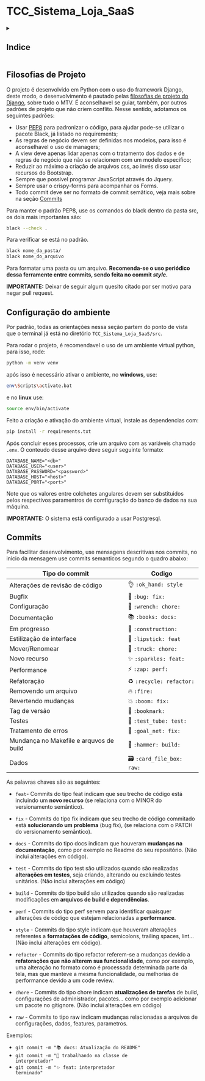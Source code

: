 # TCC_Sistema_Loja_SaaS

<details>

<summary><h2>Indice</h2></summary>

- [TCC\_Sistema\_Loja\_SaaS](#tcc_sistema_loja_saas)
  - [Filosofias de Projeto](#filosofias-de-projeto)
  - [Configuração do ambiente](#configuração-do-ambiente)
  - [Commits](#commits)

</details>

## Filosofias de Projeto

O projeto é desenvolvido em Python com o uso do framework Django, deste modo, o desenvolvimento é pautado pelas [filosofias de projeto do Django](https://docs.djangoproject.com/en/dev/misc/design-philosophies/), sobre tudo o MTV. É aconselhavel se guiar, também, por outros padrões de projeto que não criem conflito. Nesse sentido, adotamos os seguintes padrões:

- Usar [PEP8](https://trello.com/c/XR7CFT8B/3-pep-8-style-guide-for-python-code) para padronizar o código, para ajudar pode-se utilizar o pacote Black, já listado no requirements;
- As regras de negócio devem ser definidas nos modelos, para isso é aconselhavel o uso de managers;
- A view deve apenas lidar apenas com o tratamento dos dados e de regras de negócio que não se relacionem com um modelo especifico;
- Reduzir ao máximo a criação de arquivos css, ao invés disso usar recursos do Bootstrap.
- Sempre que possivel programar JavaScript através do Jquery.
- Sempre usar o crispy-forms para acompanhar os Forms.
- Todo commit deve ser no formato de commit semâtico, veja mais sobre na seção [Commits](#commits)

Para manter o padrão PEP8, use os comandos do black dentro da pasta src, os dois mais importantes são:

```bash
black --check .
```

Para verificar se está no padrão.

```bash
black nome_da_pasta/
black nome_do_arquivo
```

Para formatar uma pasta ou um arquivo. **Recomenda-se o uso periódico dessa ferramente entre commits, sendo feita no commit *style*.**


**IMPORTANTE:** Deixar de seguir algum quesito citado por ser motivo para negar pull request.

## Configuração do ambiente

Por padrão, todas as orientações nessa seção partem do ponto de vista que o terminal já está no diretório `TCC_Sistema_Loja_SaaS/src`.

Para rodar o projeto, é recomendavel o uso de um ambiente virtual python, para isso, rode:

``` bash
python -m venv venv
```

após isso é necessário ativar o ambiente, no **windows**, use:

```bash
env\Scripts\activate.bat
```
e no **linux** use:

```bash
source env/bin/activate
```
Feito a criação e ativação do ambiente virtual, instale as dependencias com:

```bash
pip install -r requirements.txt
```
Após concluir esses processos, crie um arquivo com as variáveis chamado `.env`. O conteudo desse arquivo deve seguir seguinte formato:

```dotenv
DATABASE_NAME="<db>"
DATABASE_USER="<user>"
DATABASE_PASSWORD="<password>"
DATABASE_HOST="<host>"
DATABASE_PORT="<port>"
```
Note que os valores entre colchetes angulares devem ser substituidos pelos respectivos paramentros de comfiguração do banco de dados na sua máquina.

**IMPORTANTE:** O sistema está configurado a usar Postgresql.

## Commits

Para facilitar desenvolvimento, use mensagens descritivas nos commits, no inicio da mensagem use commits semanticos segundo o quadro abaixo:

<table>
  <thead>
    <tr>
      <th>Tipo do commit</th>
      <th>Codigo</th>
    </tr>
  </thead>
 <tbody>
    <tr>
      <td>Alterações de revisão de código</td>
      <td>👌 <code>:ok_hand: style</code></td>
    </tr>
    <tr>
      <td>Bugfix</td>
      <td>🐛 <code>:bug: fix:</code></td>
    </tr>
    <tr>
      <td>Configuração</td>
      <td>🔧 <code>:wrench: chore:</code></td>
    </tr>
    <tr>
      <td>Documentação</td>
      <td>📚 <code>:books: docs:</code></td>
    </tr>
    <tr>
      <td>Em progresso</td>
      <td>🚧 <code>:construction:</code></td>
    </tr>
    <tr>
      <td>Estilização de interface</td>
      <td>💄 <code>:lipstick: feat</code></td>
    </tr>
    <tr>
      <td>Mover/Renomear</td>
      <td>🚚 <code>:truck: chore:</code></td>
    </tr>
    <tr>
      <td>Novo recurso</td>
      <td>✨ <code>:sparkles: feat:</code></td>
    </tr>
    <tr>
      <td>Performance</td>
      <td>⚡ <code>:zap: perf:</code></td>
    </tr>
    <tr>
        <td>Refatoração</td>
        <td>♻️ <code>:recycle: refactor:</code></td>
    </tr>
    <tr>
      <td>Removendo um arquivo</td>
      <td>🔥 <code>:fire:</code></td>
    </tr>
    <tr>
      <td>Revertendo mudanças</td>
      <td>💥 <code>:boom: fix:</code></td>
    </tr>
    <tr>
      <td>Tag de versão</td>
      <td>🔖 <code>:bookmark:</code></td>
    </tr>
    <tr>
      <td>Testes</td>
      <td>🧪 <code>:test_tube: test:</code></td>
    </tr>
    <tr>
      <td>Tratamento de erros</td>
      <td>🥅 <code>:goal_net: fix:</code></td>
    </tr>
    <tr>
      <td>Mundança no Makefile e arquvos de build</td>
      <td>🔨 <code>:hammer: build:</code></td>
    </tr>
    <tr>
      <td>Dados</td>
      <td>🗃️ <code>:card_file_box: raw:</code></td>
    </tr>
  </tbody>
</table>

As palavras chaves são as seguintes:
- `feat`- Commits do tipo feat indicam que seu trecho de código está incluindo um **novo recurso** (se relaciona com o MINOR do versionamento semântico).

- `fix` - Commits do tipo fix indicam que seu trecho de código commitado está **solucionando um problema** (bug fix), (se relaciona com o PATCH do versionamento semântico).

- `docs` - Commits do tipo docs indicam que houveram **mudanças na documentação**, como por exemplo no Readme do seu repositório. (Não inclui alterações em código).

- `test` - Commits do tipo test são utilizados quando são realizadas **alterações em testes**, seja criando, alterando ou excluindo testes unitários. (Não inclui alterações em código)

- `build` - Commits do tipo build são utilizados quando são realizadas modificações em **arquivos de build e dependências**.

- `perf` - Commits do tipo perf servem para identificar quaisquer alterações de código que estejam relacionadas a **performance**.

- `style` - Commits do tipo style indicam que houveram alterações referentes a **formatações de código**, semicolons, trailing spaces, lint... (Não inclui alterações em código).

- `refactor` - Commits do tipo refactor referem-se a mudanças devido a **refatorações que não alterem sua funcionalidade**, como por exemplo, uma alteração no formato como é processada determinada parte da tela, mas que manteve a mesma funcionalidade, ou melhorias de performance devido a um code review.

- `chore` - Commits do tipo chore indicam **atualizações de tarefas** de build, configurações de administrador, pacotes... como por exemplo adicionar um pacote no gitignore. (Não inclui alterações em código)

- `raw` - Commits to tipo raw indicam mudanças relacionadas a arquivos de configurações, dados, features, parametros.

Exemplos:
- <code>git commit -m ":books: docs: Atualização do README"</code>
- <code>git commit -m ":construction: trabalhando na classe de interpretador"</code>
- <code>git commit -m ":sparkles: feat: interpretador terminado"</code>